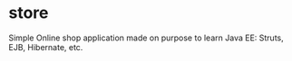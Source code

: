 # store
Simple Online shop application made on purpose to learn Java EE: Struts, EJB, Hibernate, etc.
